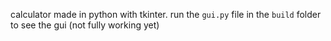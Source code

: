 calculator made in python with tkinter. run the `gui.py` file in the `build` folder to see the gui (not fully working yet)
